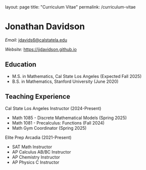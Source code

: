 layout: page
title: "Curriculum Vitae"
permalink: /curriculum-vitae

# Jonathan Davidson

*Email:* jdavids6@calstatela.edu

*Website:* https://jjdavidson.github.io

## Education

- M.S. in Mathematics, Cal State Los Angeles (Expected Fall 2025)
- B.S. in Mathematics, Stanford University (June 2020)

## Teaching Experience

Cal State Los Angeles Instructor (2024-Present)
- Math 1085 - Discrete Mathematical Models (Spring 2025)
- Math 1081 - Precalculus: Functions (Fall 2024)
- Math Gym Coordinator (Spring 2025)

Elite Prep Arcadia (2021-Present)
- SAT Math Instructor
- AP Calculus AB/BC Instructor
- AP Chemistry Instructor
- AP Physics C Instructor
